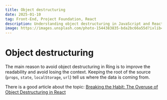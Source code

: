 ```yaml
---
title: Object destructuring
date: 2025-01-10
tag: Front-End, Project Foundation, React
description: Understanding object destructuring in JavaScript and React
image: https://images.unsplash.com/photo-1544383835-bda2bc66a55d?ixlib=rb-4.0.3&ixid=M3wxMjA3fDB8MHxwaG90by1wYWdlfHx8fGVufDB8fHx8fA%3D%3D&auto=format&fit=crop&w=1421&q=80
---
```


# Object destructuring

The main reason to avoid object destructuring in Ring is to improve the readability and avoid losing the context. Keeping the root of the source (`props`, `state`, `localStorage`, `url`) tell us where the data is coming from.

There is a good article about the topic: [Breaking the Habit: The Overuse of Object Destructuring in React](https://medium.com/@Producdevity/breaking-the-habit-the-overuse-of-object-destructuring-in-react-5404ab53eb6d)
